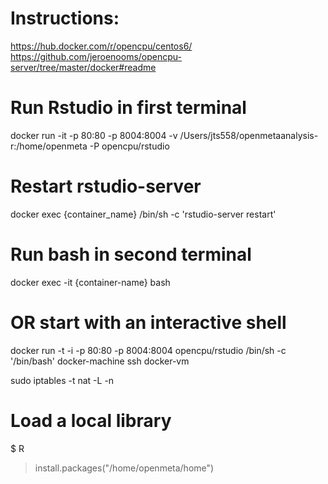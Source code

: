 # Instructions:
https://hub.docker.com/r/opencpu/centos6/
https://github.com/jeroenooms/opencpu-server/tree/master/docker#readme
# Run Rstudio in first terminal
docker run -it -p 80:80 -p 8004:8004 -v /Users/jts558/openmetaanalysis-r:/home/openmeta -P opencpu/rstudio 

# Restart rstudio-server
docker exec {container_name} /bin/sh -c 'rstudio-server restart'

# Run bash in second terminal
docker exec -it {container-name} bash

# OR start with an interactive shell
docker run -t -i -p 80:80 -p 8004:8004 opencpu/rstudio /bin/sh -c '/bin/bash'
docker-machine ssh docker-vm

sudo iptables -t nat -L -n

# Load a local library
$ R
> install.packages("/home/openmeta/home")
